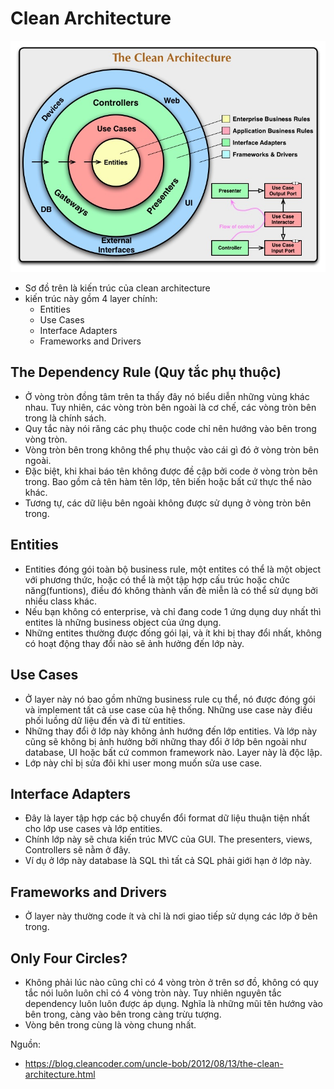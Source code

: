 # Clean Architecture

![image description cleab architecture](./CleanArchitecture.jpg)

- Sơ đồ trên là kiến trúc của clean architecture
- kiến trúc này gồm 4 layer chính:
    + Entities
    + Use Cases
    + Interface Adapters
    + Frameworks and Drivers

## The Dependency Rule (Quy tắc phụ thuộc)

- Ở vòng tròn đồng tâm trên ta thấy đây nó biểu diễn những vùng khác nhau. Tuy nhiên, các vòng tròn bên ngoài là cơ chế, các vòng tròn bên trong là chính sách.
- Quy tắc này nói răng các phụ thuộc code chỉ nên hướng vào bên trong vòng tròn.
- Vòng tròn bên trong không thể phụ thuộc vào cái gì đó ở vòng tròn bên ngoài.
- Đặc biệt, khi khai báo tên không được đề cập bởi code ở vòng tròn bên trong. Bao gồm cả tên hàm tên lớp, tên biến hoặc bất cứ thực thể nào khác.
- Tương tự, các dữ liệu bên ngoài không được sử dụng ở vòng tròn bên trong.

## Entities

- Entities đóng gói toàn bộ business rule, một entites có thể là một object với phương thức, hoặc có thể là một tập hợp cấu trúc hoặc chức năng(funtions), điều đó không thành vấn đè miễn là có thể sử dụng bởi nhiều class khác.
- Nếu bạn không có enterprise, và chỉ đang code 1 ứng dụng duy nhất thì entites là những business object của ứng dụng.
- Những entites thường được đống gói lại, và ít khi bị thay đổi nhất, không có hoạt động thay đổi nào sẽ ảnh hưởng đến lớp này.

## Use Cases

- Ở layer này nó bao gồm những business rule cụ thể, nó được đóng gói và implement tất cả use case của hệ thống. Những use case này điều phối luồng dữ liệu đến và đi từ entities.
- Những thay đổi ở lớp này không ảnh hướng đến lớp entities. Và lớp này cũng sẽ không bị ảnh hưởng bởi những thay đổi ở lớp bên ngoài như database, UI hoặc bất cứ common framework nào. Layer này là độc lập.
- Lớp này chỉ bị sửa đôi khi user mong muốn sửa use case.

## Interface Adapters

- Đây là layer tập hợp các bộ chuyển đổi format dữ liệu thuận tiện nhất cho lớp use cases và lớp entities.
- Chính lớp này sẽ chưa kiến trúc MVC của GUI. The presenters, views, Controllers sẽ nằm ở đây.
- Ví dụ ở lớp này database là SQL thì tất cả SQL phải giới hạn ở lớp này.

## Frameworks and Drivers

- Ở layer này thường code ít và chỉ là nơi giao tiếp sử dụng các lớp ở bên trong.

## Only Four Circles?

- Không phải lúc nào cũng chỉ có 4 vòng tròn ở trên sơ đồ, không có quy tắc nói luôn luôn chỉ có 4 vòng tròn này. Tuy nhiên nguyên tắc dependency luôn luôn được áp dụng. Nghĩa là những mũi tên hướng vào bên trong, càng vào bên trong càng trừu tượng.
- Vòng bên trong cùng là vòng chung nhất.

Nguồn:
- https://blog.cleancoder.com/uncle-bob/2012/08/13/the-clean-architecture.html
